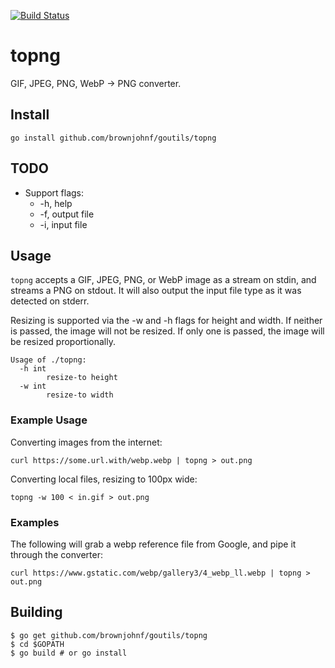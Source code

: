 [![Build Status](https://travis-ci.org/brownjohnf/topng.svg?branch=master)](https://travis-ci.org/brownjohnf/topng)

# topng

GIF, JPEG, PNG, WebP -> PNG converter.

## Install

```
go install github.com/brownjohnf/goutils/topng
```

## TODO

* Support flags:
  * -h, help
  * -f, output file
  * -i, input file

## Usage

`topng` accepts a GIF, JPEG, PNG, or WebP image as a stream on stdin, and
streams a PNG on stdout. It will also output the input file type as it
was detected on stderr.

Resizing is supported via the -w and -h flags for height and width. If neither
is passed, the image will not be resized. If only one is passed, the image
will be resized proportionally.

```
Usage of ./topng:
  -h int
        resize-to height
  -w int
        resize-to width
```

### Example Usage

Converting images from the internet:

```
curl https://some.url.with/webp.webp | topng > out.png
```

Converting local files, resizing to 100px wide:

```
topng -w 100 < in.gif > out.png
```

### Examples

The following will grab a webp reference file from Google, and pipe it through
the converter:

```
curl https://www.gstatic.com/webp/gallery3/4_webp_ll.webp | topng > out.png
```

## Building

```
$ go get github.com/brownjohnf/goutils/topng
$ cd $GOPATH
$ go build # or go install
```


